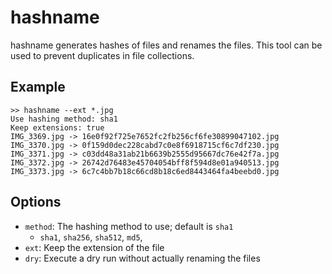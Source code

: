 hashname
========

hashname generates hashes of files and renames the files.
This tool can be used to prevent duplicates in file collections.

Example
-------

    >> hashname --ext *.jpg
    Use hashing method: sha1
    Keep extensions: true
    IMG_3369.jpg -> 16e0f92f725e7652fc2fb256cf6fe30899047102.jpg
    IMG_3370.jpg -> 0f159d0dec228cabd7c0e8f6918715cf6c7df230.jpg
    IMG_3371.jpg -> c03dd48a31ab21b6639b2555d95667dc76e42f7a.jpg
    IMG_3372.jpg -> 26742d76483e45704054bff8f594d8e01a940513.jpg
    IMG_3373.jpg -> 6c7c4bb7b18c66cd8b18c6ed8443464fa4beebd0.jpg

Options
-------

- `method`: The hashing method to use; default is `sha1`
    - `sha1`, `sha256`, `sha512`, `md5`,
- `ext`: Keep the extension of the file
- `dry`: Execute a dry run without actually renaming the files
